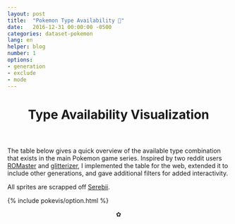 ```yaml
---
layout: post
title:  "Pokemon Type Availability 👻"
date:   2016-12-31 00:00:00 -0500
categories: dataset-pokemon
lang: en
helper: blog
number: 1
options: 
- generation 
- exclude 
- mode
---
```

<header>
	<h1>
		Type Availability Visualization
	</h1>
</header>
<p>The table below gives a quick overview of the available type combination that exists in the main Pokemon game series. Inspired by two reddit users <a href="http://i.imgur.com/c1z5YTa.png">ROMaster</a> and <a href="http://imgur.com/PnOqyam">glitterizer</a>, I implemented the table for the web, extended it to include other generations, and gave additional filters for added interactivity. </p>

<p>All sprites are scrapped off <a href="http://serebii.net">Serebii</a>.</p>

{% include pokevis/option.html %}
<p><center>✿</center></p>

<div id="visualization"></div>


<script type="text/javascript" src="/lib/require/require.js"></script>
<script>
    require(["/lib/require/config.js"], function() {});
</script>
<script type="text/javascript" src="/lib/js/v1.js"></script>
